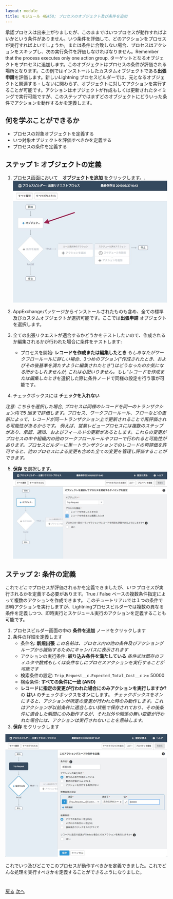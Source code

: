 ```yaml
---
layout: module
title: モジュール 4&#58; プロセスのオブジェクト及び条件を追加
---
```


承認プロセスは出来上がりましたが、このままではいつプロセスが動作すればよいかという条件がありません。いつ条件を評価して、どのアクションをプロセスが実行すればよいでしょうか。または条件に合致しない場合、プロセスはアクションをスキップし、次の実行条件を評価しなければなりません。Remember that the process executes only one action group.
ターゲットとなるオブジェクトをプロセスに追加します。このオブジェクトはプロセスの条件が評価される場所となります。この例ではインストールしたカスタムオブジェクトである**出張申請**を評価します。新しいLightning プロセスビルダーでは、元となるオブジェクトと関連する・しないに関わらず、オブジェクトに対してアクションを実行することが可能です。アクションはオブジェクトが作成もしくは更新されたタイミングで実行可能ですが、このステップではまずどのオブジェクトにどういった条件でアクションを動作するかを定義します。



## 何を学ぶことができるか
- プロセスの対象オブジェクトを定義する
- いつ対象オブジェクトを評価すべきかを定義する
- プロセスの条件を定義する


## ステップ 1: オブジェクトの定義

1. プロセス画面において　**オブジェクトを追加** をクリックします。.
  ![](images/object1.jpg)

2. AppExchangeパッケージからインストールされたものも含め、全ての標準及びカスタムオブジェクトが選択可能です。ここでは**出張申請** オブジェクトを選択します。
3. 全ての出張リクエストが適合するかどうかをテストしたいので、作成されるか編集されるかが行われた場合に条件をテストします:
    - プロセスを開始: **レコードを作成または編集したとき**
*もしあなたがワークフロールールに詳しい場合、3つめのプション(“作成されたとき、およびその後基準を満たすように編集されたとき”)はどうなったのか気になる所かもしれませんが, これは心配いりません。もし“レコードを作成または編集したとき*を選択した際に条件ノードで同様の設定を行う事が可能です。
4. チェックボックスには **チェックを入れない**

  *注意: こちらを選択した場合, プロセスは同様のレコードを同一のトランザクション内で5 回まで評価します。プロセス、ワークフロールール、フローなどの更新によって、レコードが同一トランザクション上で更新されることで再評価される可能性があるからです。
  例えば、営業レビュープロセスには複数のステップがあり、承認、通知、およびフィールドの更新があるとします。これらの変更がプロセスの中や組織内の他のワークフロールールやフローで行われると可能性があります。プロセスビルダーに単一トランザクションでのレコードの再評価を許可すると、他のプロセスによる変更も含めた全ての変更を管理し評価することができます。*

5. **保存** を選択します。
  ![](images/object2.jpg)



## ステップ 2: 条件の定義
これで*どこで*プロセスが評価されるかを定義できましたが、*いつ* プロセスが実行されるかを定義する必要があります。True / False ベースの複数条件指定によって複数のアクションを作成できます。
このチュートリアルでは１つの条件で即時アクションを実行しますが、Lightningプロセスビルダーでは複数の異なる条件を定義しつつ、即時実行とスケジュール実行のアクションを定義することも可能です。


1. プロセスビルダー画面の中の **条件を追加** ノードをクリックします
2. 条件の詳細を定義します
     - 条件名: **新規出張**
*この名前は、プロセス内の他の条件及びアクショングループから識別するためにキャンバスに表示されます*
     - アクションの実行条件: **絞り込み条件を満たしている**
     *条件式は既存のフィルタや数式もしくは条件なしにプロセスアクションを実行することが可能です*
     - 検索条件の設定: `Trip_Request__c.Expected_Total_Cost__c` >= 50000
     - 検索条件: **すべての条件に一致 (AND)**
     - **レコードに指定の変更が行われた場合にのみアクションを実行しますか?** の **はい** のチェックボックスを**オン**にします。 *チェックボックスをオンにすると、アクションが所定の変更が行われた時のみ動作します。これはアクションが以前条件に適合しない状態で保存されており、その後条件に適合した瞬間にのみ動作するが、それ以外や関係の無い変更が行われた場合には、アクションは実行されないことを意味します。*
3. **保存** をクリックします

  ![](images/object3.jpg)






これでいつ及びどこでこのプロセスが動作すべきかを定義できました。これでどんな処理を実行すべきかを定義することができるようになりました。



<div class="row" style="margin-top:40px;">
<div class="col-sm-12">
<a href="create-apex-controller.html" class="btn btn-default"><i class="glyphicon glyphicon-chevron-left"></i> 戻る</a>
<a href="create-contactlist-component.html" class="btn btn-default pull-right">次へ <i class="glyphicon glyphicon-chevron-right"></i></a>
</div>
</div>
